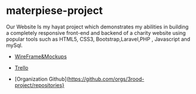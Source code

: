 # materpiese-project


Our Website Is my hayat project which demonstrates my abilities in building a completely responsive front-end and backend of a charity website using popular tools such as HTML5, CSS3, Bootstrap,Laravel,PHP , Javascript and mySql.


- [WireFrame&Mockups]( https://www.figma.com/file/kkuS6g5tYuwjL4fW8vTeM6/masterpiece-project?node-id=0%3A1&t=X9YnKXKLwYpbtvv3-1)

- [Trello](https://trello.com/invite/b/0ck4RUIr/ATTI66c071b8a196a8cb50144150eb411a23B2427053/0)

- [Organization Github](https://github.com/orgs/3rood-project/repositories}
